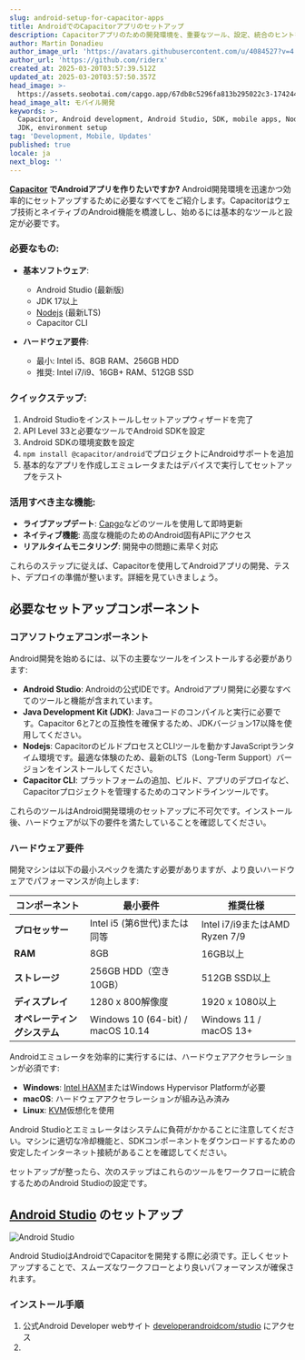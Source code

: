 ```yaml
---
slug: android-setup-for-capacitor-apps
title: AndroidでのCapacitorアプリのセットアップ
description: Capacitorアプリのための開発環境を、重要なツール、設定、統合のヒントを使用して効率的なアプリ開発ができるように構築しましょう。
author: Martin Donadieu
author_image_url: 'https://avatars.githubusercontent.com/u/4084527?v=4'
author_url: 'https://github.com/riderx'
created_at: 2025-03-20T03:57:39.512Z
updated_at: 2025-03-20T03:57:50.357Z
head_image: >-
  https://assets.seobotai.com/capgo.app/67db8c5296fa813b295022c3-1742443070357.jpg
head_image_alt: モバイル開発
keywords: >-
  Capacitor, Android development, Android Studio, SDK, mobile apps, Node.js,
  JDK, environment setup
tag: 'Development, Mobile, Updates'
published: true
locale: ja
next_blog: ''
---
```


**[Capacitor](https://capacitorjs.com/) でAndroidアプリを作りたいですか?** Android開発環境を迅速かつ効率的にセットアップするために必要なすべてをご紹介します。Capacitorはウェブ技術とネイティブのAndroid機能を橋渡しし、始めるには基本的なツールと設定が必要です。

### 必要なもの:

-   **基本ソフトウェア**:
    
    -   Android Studio (最新版)
    -   JDK 17以上
    -   [Nodejs](https://nodejsorg/en) (最新LTS)
    -   Capacitor CLI
-   **ハードウェア要件**:
    
    -   最小: Intel i5、8GB RAM、256GB HDD
    -   推奨: Intel i7/i9、16GB+ RAM、512GB SSD

### クイックステップ:

1. Android Studioをインストールしセットアップウィザードを完了
2. API Level 33と必要なツールでAndroid SDKを設定
3. Android SDKの環境変数を設定
4. `npm install @capacitor/android`でプロジェクトにAndroidサポートを追加
5. 基本的なアプリを作成しエミュレータまたはデバイスで実行してセットアップをテスト

### 活用すべき主な機能:

-   **ライブアップデート**: [Capgo](https://capgo.app/)などのツールを使用して即時更新
-   **ネイティブ機能**: 高度な機能のためのAndroid固有APIにアクセス
-   **リアルタイムモニタリング**: 開発中の問題に素早く対応

これらのステップに従えば、Capacitorを使用してAndroidアプリの開発、テスト、デプロイの準備が整います。詳細を見ていきましょう。

## 必要なセットアップコンポーネント

### コアソフトウェアコンポーネント

Android開発を始めるには、以下の主要なツールをインストールする必要があります:

-   **Android Studio**: Androidの公式IDEです。Androidアプリ開発に必要なすべてのツールと機能が含まれています。
-   **Java Development Kit (JDK)**: Javaコードのコンパイルと実行に必要です。Capacitor 6と7との互換性を確保するため、JDKバージョン17以降を使用してください。
-   **Nodejs**: CapacitorのビルドプロセスとCLIツールを動かすJavaScriptランタイム環境です。最適な体験のため、最新のLTS（Long-Term Support）バージョンをインストールしてください。
-   **Capacitor CLI**: プラットフォームの追加、ビルド、アプリのデプロイなど、Capacitorプロジェクトを管理するためのコマンドラインツールです。

これらのツールはAndroid開発環境のセットアップに不可欠です。インストール後、ハードウェアが以下の要件を満たしていることを確認してください。

### ハードウェア要件

開発マシンは以下の最小スペックを満たす必要がありますが、より良いハードウェアでパフォーマンスが向上します:

| コンポーネント | 最小要件 | 推奨仕様 |
| --- | --- | --- |
| **プロセッサー** | Intel i5 (第6世代)または同等 | Intel i7/i9またはAMD Ryzen 7/9 |
| **RAM** | 8GB | 16GB以上 |
| **ストレージ** | 256GB HDD（空き10GB） | 512GB SSD以上 |
| **ディスプレイ** | 1280 x 800解像度 | 1920 x 1080以上 |
| **オペレーティングシステム** | Windows 10 (64-bit) / macOS 10.14 | Windows 11 / macOS 13+ |

Androidエミュレータを効率的に実行するには、ハードウェアアクセラレーションが必須です:

-   **Windows**: [Intel HAXM](https://githubcom/intel/haxm)またはWindows Hypervisor Platformが必要
-   **macOS**: ハードウェアアクセラレーションが組み込み済み
-   **Linux**: [KVM](https://enwikipediaorg/wiki/Kernel-based_Virtual_Machine)仮想化を使用

Android Studioとエミュレータはシステムに負荷がかかることに注意してください。マシンに適切な冷却機能と、SDKコンポーネントをダウンロードするための安定したインターネット接続があることを確認してください。

セットアップが整ったら、次のステップはこれらのツールをワークフローに統合するためのAndroid Studioの設定です。

## [Android Studio](https://developerandroidcom/studio) のセットアップ

![Android Studio](https://mars-imagesimgixnet/seobot/screenshots/developerandroidcom-4d08ca5be8f73216eb56e77cdafac129-2025-03-20jpg?auto=compress)

Android StudioはAndroidでCapacitorを開発する際に必須です。正しくセットアップすることで、スムーズなワークフローとより良いパフォーマンスが確保されます。

### インストール手順

1. 公式Android Developer webサイト [developerandroidcom/studio](https://developerandroidcom/studio) にアクセス
2.